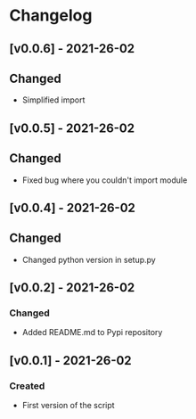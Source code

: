 # Changelog

## [v0.0.6] - 2021-26-02

## Changed

- Simplified import

## [v0.0.5] - 2021-26-02

## Changed

- Fixed bug where you couldn't import module

## [v0.0.4] - 2021-26-02

## Changed

- Changed python version in setup.py

## [v0.0.2] - 2021-26-02

### Changed

- Added README.md to Pypi repository

## [v0.0.1] - 2021-26-02

### Created

- First version of the script
